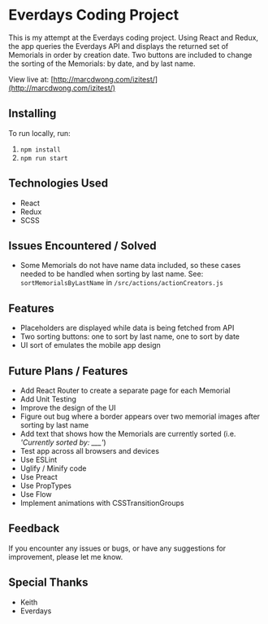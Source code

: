 # Everdays Coding Project

This is my attempt at the Everdays coding project. Using React and Redux, the app queries the Everdays API and displays the returned set of Memorials in order by creation date. Two buttons are included to change the sorting of the Memorials: by date, and by last name.

View live at: [http://marcdwong.com/izitest/](http://marcdwong.com/izitest/)

## Installing
To run locally, run:
1. `npm install`
2. `npm run start`

## Technologies Used
- React
- Redux
- SCSS

## Issues Encountered / Solved
- Some Memorials do not have name data included, so these cases needed to be handled when sorting by last name. See: `sortMemorialsByLastName` in `/src/actions/actionCreators.js`


## Features
- Placeholders are displayed while data is being fetched from API
- Two sorting buttons: one to sort by last name, one to sort by date
- UI sort of emulates the mobile app design

## Future Plans / Features
- Add React Router to create a separate page for each Memorial
- Add Unit Testing
- Improve the design of the UI
- Figure out bug where a border appears over two memorial images after sorting by last name
- Add text that shows how the Memorials are currently sorted (i.e. *'Currently sorted by: ___'*)
- Test app across all browsers and devices
- Use ESLint
- Uglify / Minify code
- Use Preact
- Use PropTypes
- Use Flow
- Implement animations with CSSTransitionGroups

## Feedback
If you encounter any issues or bugs, or have any suggestions for improvement, please let me know. 

## Special Thanks
- Keith
- Everdays
